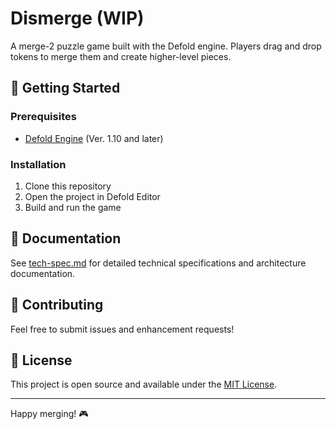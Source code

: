 # Dismerge (WIP)

A merge-2 puzzle game built with the Defold engine. Players drag and drop tokens to merge them and create higher-level pieces.


## 🚀 Getting Started

### Prerequisites
- [Defold Engine](https://defold.com/download/) (Ver. 1.10 and later)

### Installation
1. Clone this repository
2. Open the project in Defold Editor
3. Build and run the game

## 📖 Documentation

See [tech-spec.md](tech-spec.md) for detailed technical specifications and architecture documentation.

## 🤝 Contributing

Feel free to submit issues and enhancement requests!

## 📄 License

This project is open source and available under the [MIT License](LICENSE).

---

Happy merging! 🎮
